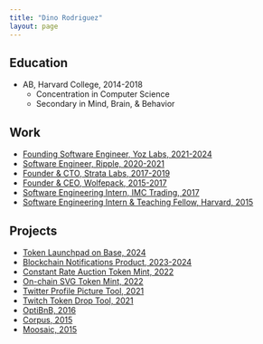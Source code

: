 ```yaml
---
title: "Dino Rodriguez"
layout: page 
---
```


## Education
- AB, Harvard College, 2014-2018
  - Concentration in Computer Science
  - Secondary in Mind, Brain, & Behavior

## Work
- [Founding Software Engineer, Yoz Labs, 2021-2024](/work/yoz-labs)
- [Software Engineer, Ripple, 2020-2021](/work/ripple)
- [Founder & CTO, Strata Labs, 2017-2019](/work/strata-labs)
- [Founder & CEO, Wolfepack, 2015-2017](/work/wolfepack)
- [Software Engineering Intern, IMC Trading, 2017](/work/imc)
- [Software Engineering Intern & Teaching Fellow, Harvard, 2015](/work/harvard)

## Projects
- [Token Launchpad on Base, 2024](/projects/token-launchpad)
- [Blockchain Notifications Product, 2023-2024](/projects/notifications-product)
- [Constant Rate Auction Token Mint, 2022](/projects/cra-mint)
- [On-chain SVG Token Mint, 2022](/projects/svg-mint)
- [Twitter Profile Picture Tool, 2021](/projects/twitter-pfp)
- [Twitch Token Drop Tool, 2021](/projects/twitch-nft)
- [OptiBnB, 2016](/projects/optibnb)
- [Corpus, 2015](/projects/corpus)
- [Moosaic, 2015](/projects/moosaic)

